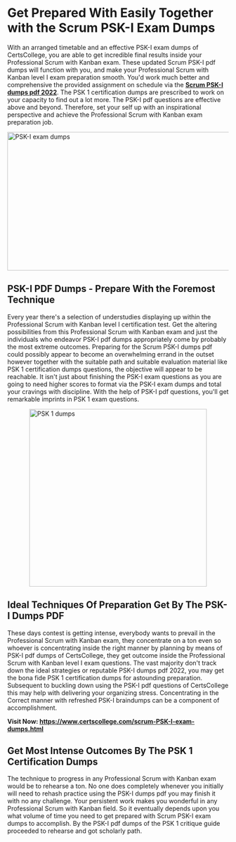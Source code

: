 <h1><strong>Get Prepared With Easily Together with the Scrum PSK-I Exam Dumps&nbsp;</strong></h1>
<p><span style="font-weight: 400;">With an arranged timetable and an effective  PSK-I exam dumps of CertsCollege, you are able to get incredible final results inside your Professional Scrum with Kanban exam. These updated Scrum PSK-I pdf dumps will function with you, and make your Professional Scrum with Kanban level I exam preparation smooth. You'd work much better and comprehensive the provided assignment on schedule via the <strong><a href="https://www.certscollege.com/scrum-PSK-I-exam-dumps.html">Scrum PSK-I dumps pdf 2022</a></strong>. The PSK 1 certification dumps are prescribed to work on your capacity to find out a lot more. The  PSK-I pdf questions are effective above and beyond. Therefore, set your self up with an inspirational perspective and achieve the Professional Scrum with Kanban exam preparation job.&nbsp;</span></p>
<p><span style="font-weight: 400;"><img style="display: block; margin-left: auto; margin-right: auto;" src="https://i.ibb.co/CPDK3ps/Yellow-and-Blue-Initiative-Blog-Banner.png" alt="PSK-I exam dumps" width="559" height="315" /></span></p>
<h2><strong>PSK-I PDF Dumps - Prepare With the Foremost Technique</strong></h2>
<p><span style="font-weight: 400;">Every year there's a selection of understudies displaying up within the Professional Scrum with Kanban level I certification test. Get the altering possibilities from this Professional Scrum with Kanban exam and just the individuals who endeavor PSK-I pdf dumps appropriately come by probably the most extreme outcomes. Preparing for the Scrum PSK-I dumps pdf could possibly appear to become an overwhelming errand in the outset however together with the suitable path and suitable evaluation material like PSK 1 certification dumps questions, the objective will appear to be reachable. It isn't just about finishing the PSK-I exam questions as you are going to need higher scores to format via the PSK-I exam dumps and total your cravings with discipline. With the help of PSK-I pdf questions, you'll get remarkable imprints in PSK 1 exam questions.</span></p>
<p><span style="font-weight: 400;"><a href="https://tinyurl.com/fw2mnnp6"><img style="display: block; margin-left: auto; margin-right: auto;" src="https://i.ibb.co/9tMrhdY/Teacher-Appreciation-Invitation.png" alt="PSK 1 dumps " width="404" height="404" /></a></span></p>
<h2><strong>Ideal Techniques Of Preparation Get By The PSK-I Dumps PDF</strong></h2>
<p><span style="font-weight: 400;">These days contest is getting intense, everybody wants to prevail in the Professional Scrum with Kanban exam, they concentrate on a ton even so whoever is concentrating inside the right manner by planning by means of PSK-I pdf dumps of CertsCollege, they get outcome inside the Professional Scrum with Kanban level I exam questions. The vast majority don't track down the ideal strategies or reputable PSK-I dumps pdf 2022, you may get the bona fide PSK 1 certification dumps for astounding preparation. Subsequent to buckling down using the  PSK-I pdf questions of CertsCollege this may help with delivering your organizing stress. Concentrating in the Correct manner with refreshed PSK-I braindumps can be a component of accomplishment.</span></p>
<p><span style="font-weight: 400;"><strong>Visit Now: <a href="https://www.certscollege.com/scrum-PSK-I-exam-dumps.html">https://www.certscollege.com/scrum-PSK-I-exam-dumps.html</a></strong></span></p>
<h2><strong>Get Most Intense Outcomes By The PSK 1 Certification Dumps</strong></h2>
<p><span style="font-weight: 400;">The technique to progress in any Professional Scrum with Kanban exam would be to rehearse a ton. No one does completely whenever you initially will need to rehash practice using the PSK-I dumps pdf you may finish it with no any challenge. Your persistent work makes you wonderful in any Professional Scrum with Kanban field. So it eventually depends upon you what volume of time you need to get prepared with Scrum PSK-I exam dumps to accomplish. By the PSK-I pdf dumps of the PSK 1 critique guide proceeded to rehearse and got scholarly path.</span></p>
